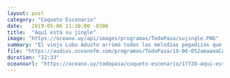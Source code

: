 ```yaml
---
layout: post
category: "Coqueto Escenario"
date:   2019-05-06 11:30:00 -0300
title:  "Aquí está su jingle"
image: "https://oceano.uy/api/images/programas/TodoPasa/sujingle.PNG"
summary: "El viejo Lubo Adusto arrimó todas las melodías pegadizas que andan en la campaña política. Además contó de la lamentable situación que vivió un motociclista al accidentarse y tener una erección en grado 4 por nueve días."
file: "https://audios.oceanofm.com/programas/TodoPasa/19-06-052amaanaCoquetoescenario.mp3"
duration: "22:33"
oceanourl: "https://oceano.uy/todopasa/coqueto-escenario/17728-aqui-esta-su-jingle"
---
```

  

